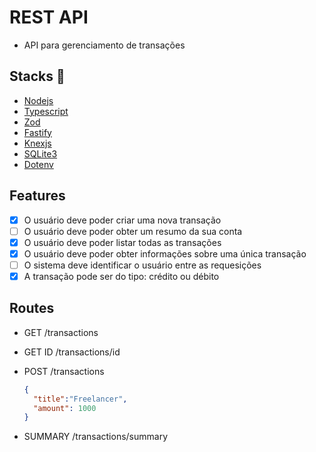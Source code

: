 # REST API

- API para gerenciamento de transações

## Stacks :robot:

- [Nodejs](https://nodejs.org/pt/learn/getting-started/introduction-to-nodejs)
- [Typescript](https://www.typescriptlang.org/docs/handbook/typescript-in-5-minutes.html)
- [Zod](https://zod.dev/)
- [Fastify](https://fastify.dev/docs/latest/)
- [Knexjs](https://knexjs.org/guide/)
- [SQLite3](https://www.sqlite.org/)
- [Dotenv](https://www.npmjs.com/package/dotenv)

## Features

- [x] O usuário deve poder criar uma nova transação
- [ ] O usuário deve poder obter um resumo da sua conta
- [x] O usuário deve poder listar todas as transações
- [x] O usuário deve poder obter informações sobre uma única transação
- [ ] O sistema deve identificar o usuário entre as requesições
- [x] A transação pode ser do tipo: crédito ou débito

## Routes

- GET /transactions
- GET ID /transactions/id
- POST /transactions

  ```body.json
  {
    "title":"Freelancer",
    "amount": 1000
  }
  ```

- SUMMARY /transactions/summary
